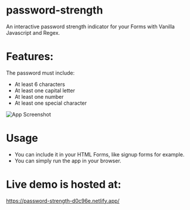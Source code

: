 # password-strength
An interactive password strength indicator for your Forms with Vanilla Javascript and Regex.


# Features:
The password must include:
- At least 6 characters
- At least one capital letter
- At least one number
- At least one special character


![App Screenshot](https://i.ibb.co/ysV1nrY/screenshot.png)



# Usage
- You can include it in your HTML Forms, like signup forms for example.
- You can simply run the app in your browser.


# Live demo is hosted at:
https://password-strength-d0c96e.netlify.app/
